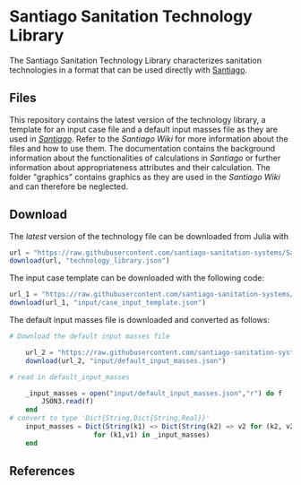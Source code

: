 # Santiago Sanitation Technology Library

The Santiago Sanitation Technology Library characterizes sanitation technologies in a format that can be used directly with
[Santiago](https://github.com/santiago-sanitation-systems/Santiago.jl).

## Files
This repository contains the latest version of the technology library, a template for an input case file and a default input masses file as they are used in [_Santiago_](https://github.com/santiago-sanitation-systems/Santiago.jl/tree/a77dec97b3048b53c09a33de8aea7e165f60ef65). Refer to the _Santiago Wiki_ for more information about the files and how to use them. The documentation contains the background information about the functionalities of calculations in _Santiago_ or further information about appropriateness attributes and their calculation. 
The folder "graphics" contains graphics as they are used in the _Santiago Wiki_ and can therefore be neglected.

## Download

The _latest_ version of the technology file can be downloaded from Julia
with
```Julia
url = "https://raw.githubusercontent.com/santiago-sanitation-systems/Sanitation-technology-library/master/technology_library.json"
download(url, "technology_library.json")
```

The input case template can be downloaded with the following code:
```Julia
url_1 = "https://raw.githubusercontent.com/santiago-sanitation-systems/Sanitation-technology-library/master/case_input.json"
download(url_1, "input/case_input_template.json")
```
The default input masses file is downloaded and converted as follows:
```Julia
# Download the default input masses file

    url_2 = "https://raw.githubusercontent.com/santiago-sanitation-systems/Sanitation-technology-library/master/default_input_masses.json"
    download(url_2, "input/default_input_masses.json")

# read in default_input_masses

    _input_masses = open("input/default_input_masses.json","r") do f
        JSON3.read(f)
    end
# convert to type 'Dict{String,Dict{String,Real}}'
    input_masses = Dict(String(k1) => Dict(String(k2) => v2 for (k2, v2) in v1)
                     for (k1,v1) in _input_masses)
    end
```
## References
